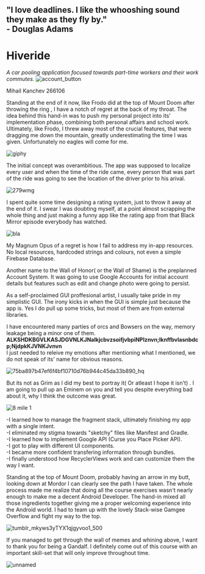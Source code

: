 ## "I love deadlines. I like the whooshing sound they make as they fly by." </br> - Douglas Adams



# Hiveride
*A car pooling application focused towards part-time workers and their work commutes.*
![account_button](https://user-images.githubusercontent.com/44975545/56869969-85e26480-6a08-11e9-8e8e-9cb3f117483d.png)

Mihail Kanchev
266106

Standing at the end of it now, like Frodo did at the top of Mount Doom after throwing the ring , I have a notch of regret at the back
of my throat. The idea behind this hand-in was to push my personal project into its' implementation phase, combining both personal affairs and school work. Ultimately, like Frodo, I threw away most of the crucial features, that were dragging me down the mountain, greatly
underestimating the time I was given. Unfortunately no eagles will come for me.

![giphy](https://user-images.githubusercontent.com/44975545/56869999-e5d90b00-6a08-11e9-986f-f8ad3d3dfbea.gif)

The initial concept was overambitious. The app was supposed to localize every user and when the time of the ride came, 
every person that was part of the ride was going to see the location of the driver prior to his arival.


![279wmg](https://user-images.githubusercontent.com/44975545/56870058-a65eee80-6a09-11e9-9741-23daecf73f09.jpg)

I spent quite some time designing a rating system, just to throw it away at the end of it. I swear I was doubting myself, at a point
almost scrapping the whole thing and just making a funny app like the rating app from that Black Mirror episode everybody has watched.

![bla](https://user-images.githubusercontent.com/44975545/56870025-1faa1180-6a09-11e9-90dc-c6297fc4c474.jpg)

My Magnum Opus of a regret is how I fail to address my in-app resources. No local resources, hardcoded strings and colours,
not even a simple Firebase Database.

Another name to the Wall of Honor( or the Wall of Shame) is the preplanned Account System. It was going to use Google Accounts for initial
account details but features such as edit and change photo were going to persist.

As a self-proclaimed GUI proffesional artist, I usually take pride in my simplistic GUI. The irony kicks in when the GUI is simple
just because the app is. Yes I do pull up some tricks, but most of them are from external libraries.

I have encountered many parties of orcs and Bowsers on the way, memory leakage being a minor one of them.
**ALKSHDKBGVLKASJDGVNLKJNalkjcbvzsoifjvbpiNPIznvn;lknffbvlasnbdcp;NjdpkKJVNKJvnvn** </br>
I just needed to releive my emotions after mentioning what I mentioned, we do not speak of its' name for obvious reasons.

![75ba897b47ef6f4bf10710d76b944c45da33b890_hq](https://user-images.githubusercontent.com/44975545/56869951-5b90a700-6a08-11e9-96b8-bbae408e7b20.gif)


But its not as Grim as I did my best to portray it( Or atleast I hope it isn't) .
I am going to pull up an Eminem on you and tell you despite everything bad about it, why I think the outcome was great.

![8 mile 1](https://user-images.githubusercontent.com/44975545/56870042-52eca080-6a09-11e9-818d-fa92d24786b0.png)

-I learned how to manage the fragment stack, ultimately finishing my app with a single intent.</br>
-I eliminated my stigma towards "sketchy" files like Manifest and Gradle.</br>
-I learned how to implement Google API (Curse you Place Picker API).</br>
-I got to play with different UI components.</br>
-I became more confident transfering information through bundles.</br>
-I finally understood how RecyclerViews work and can customize them the way I want.</br>

Standing at the top of Mount Doom, probably having an arrow in my butt, looking down at Mordor I can clearly see the path I have taken. The whole process made me realize that doing all the course exercises wasn't nearly enough to make me a decent Android Developer. The hand-in mixed all those ingredients together giving me a proper welcoming experience into the Android world. I had to team up with the lovely Stack-wise Gamgee Overflow and fight my way to the top.

![tumblr_mkyws3yTYX1qjgyvoo1_500](https://user-images.githubusercontent.com/44975545/56870105-854acd80-6a0a-11e9-8fd9-f354fd887f96.gif)

If you managed to get through the wall of memes and whining above, I want to thank you for being a Gandalf. 
I definitely come out of this course with an important skill-set that will only improve throughout time.

![unnamed](https://user-images.githubusercontent.com/44975545/56870128-ebcfeb80-6a0a-11e9-9ee8-e7753f33b5c0.png)



